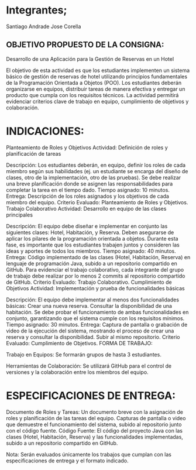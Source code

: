# Integrantes;
Santiago Andrade
Jose Corella

## OBJETIVO PROPUESTO DE LA CONSIGNA: 

Desarrollo de una Aplicación para la Gestión de Reservas en un Hotel

El objetivo de esta actividad es que los estudiantes implementen un sistema básico de gestión de reservas de hotel utilizando principios fundamentales de la Programación Orientada a Objetos (POO). Los estudiantes deberán organizarse en equipos, distribuir tareas de manera efectiva y entregar un producto que cumpla con los requisitos técnicos. La actividad permitirá evidenciar criterios clave de trabajo en equipo, cumplimiento de objetivos y colaboración.

# INDICACIONES:

Planteamiento de Roles y Objetivos
Actividad: Definición de roles y planificación de tareas

Descripción: Los estudiantes deberán, en equipo, definir los roles de cada miembro según sus habilidades (ej. un estudiante se encarga del diseño de clases, otro de la implementación, otro de las pruebas). Se debe realizar una breve planificación donde se asignen las responsabilidades para completar la tarea en el tiempo dado.
Tiempo asignado: 10 minutos.
Entrega: Descripción de los roles asignados y los objetivos de cada miembro del equipo.
Criterio Evaluado: Planteamiento de Roles y Objetivos.
Trabajo Colaborativo
Actividad: Desarrollo en equipo de las clases principales

Descripción: El equipo debe diseñar e implementar en conjunto las siguientes clases: Hotel, Habitación, y Reserva. Deben asegurarse de aplicar los pilares de la programación orientada a objetos. Durante esta fase, es importante que los estudiantes trabajen juntos y consideren las ideas y aportes de todos los miembros.
Tiempo asignado: 40 minutos.
Entrega: Código implementado de las clases (Hotel, Habitación, Reserva) en lenguaje de programación Java, subido a un repositorio compartido en GitHub. Para evidenciar el trabajo colaborativo, cada integrante del grupo de trabajo debe realizar por lo menos 2 commits al repositorio compartido de GitHub.
Criterio Evaluado: Trabajo Colaborativo.
Cumplimiento de Objetivos
Actividad: Implementación y prueba de funcionalidades básicas

Descripción: El equipo debe implementar al menos dos funcionalidades básicas:
Crear una nueva reserva.
Consultar la disponibilidad de una habitación.
Se debe probar el funcionamiento de ambas funcionalidades en conjunto, garantizando que el sistema cumple con los requisitos mínimos.
Tiempo asignado: 30 minutos.
Entrega: Captura de pantalla o grabación de video de la ejecución del sistema, mostrando el proceso de crear una reserva y consultar la disponibilidad. Subir al mismo repositorio.
Criterio Evaluado: Cumplimiento de Objetivos.
FORMA DE TRABAJO:

Trabajo en Equipos: Se formarán grupos de hasta 3 estudiantes.

Herramientas de Colaboración: Se utilizará GitHub para el control de versiones y la colaboración entre los miembros del equipo.

# ESPECIFICACIONES DE ENTREGA:

Documento de Roles y Tareas:
Un documento breve con la asignación de roles y planificación de las tareas del equipo.
Capturas de pantalla o video que demuestre el funcionamiento del sistema, subido al repositorio junto con el código fuente.
Código Fuente:
El código del proyecto Java con las clases (Hotel, Habitación, Reserva) y las funcionalidades implementadas, subido a un repositorio compartido en GitHub.


Nota: Serán evaluados únicamente los trabajos que cumplan con las especificaciones de entrega y el formato indicado.
